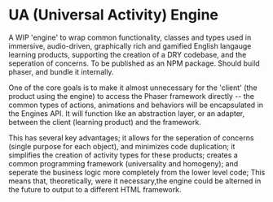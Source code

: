 # UA (Universal Activity) Engine

A WIP 'engine' to wrap common functionality, classes and types used in immersive, audio-driven, graphically rich and gamified English langauge learning products, supporting the creation of a DRY codebase, and the seperation of concerns. To be published as an NPM package. Should build phaser, and bundle it internally.

One of the core goals is to make it almost unnecessary for the 'client' (the product using the engine) to access the Phaser framework directly -- the common types of actions, animations and behaviors will be encapsulated in the Engines API. It will function like an abstraction layer, or an adapter, between the client (learning product) and the framework. 

This has several key advantages; it allows for the seperation of concerns (single purpose for each object), and minimizes code duplication; it simplifies the creation of activity types for these products; creates a common programming framework (universality and homogeny); and seperate the business logic more completely from the lower level code; This means that, theoretically, were it necessary,the engine could be alterned in the future to output to a different HTML framework.

